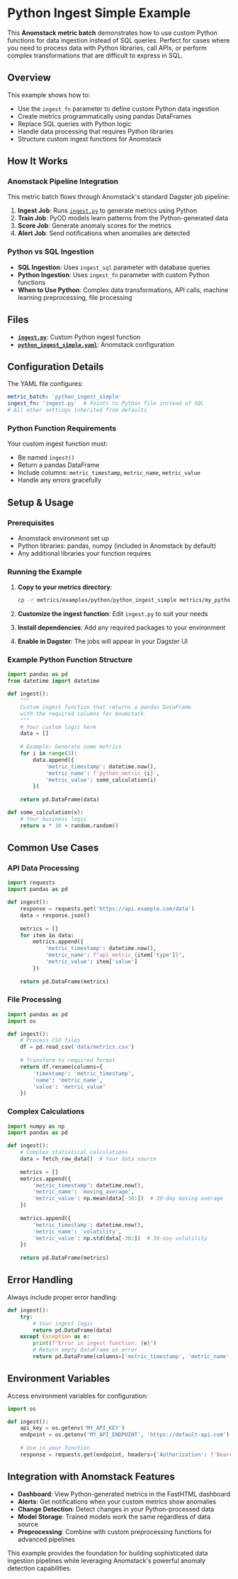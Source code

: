 # Python Ingest Simple Example

This **Anomstack metric batch** demonstrates how to use custom Python functions for data ingestion instead of SQL queries. Perfect for cases where you need to process data with Python libraries, call APIs, or perform complex transformations that are difficult to express in SQL.

## Overview

This example shows how to:
- Use the `ingest_fn` parameter to define custom Python data ingestion
- Create metrics programmatically using pandas DataFrames
- Replace SQL queries with Python logic
- Handle data processing that requires Python libraries
- Structure custom ingest functions for Anomstack

## How It Works

### Anomstack Pipeline Integration
This metric batch flows through Anomstack's standard Dagster job pipeline:

1. **Ingest Job**: Runs [`ingest.py`](ingest.py) to generate metrics using Python
2. **Train Job**: PyOD models learn patterns from the Python-generated data
3. **Score Job**: Generate anomaly scores for the metrics
4. **Alert Job**: Send notifications when anomalies are detected

### Python vs SQL Ingestion
- **SQL Ingestion**: Uses `ingest_sql` parameter with database queries
- **Python Ingestion**: Uses `ingest_fn` parameter with custom Python functions
- **When to Use Python**: Complex data transformations, API calls, machine learning preprocessing, file processing

## Files

- **[`ingest.py`](ingest.py)**: Custom Python ingest function
- **[`python_ingest_simple.yaml`](python_ingest_simple.yaml)**: Anomstack configuration

## Configuration Details

The YAML file configures:
```yaml
metric_batch: 'python_ingest_simple'
ingest_fn: 'ingest.py'  # Points to Python file instead of SQL
# All other settings inherited from defaults
```

### Python Function Requirements
Your custom ingest function must:
- Be named `ingest()`
- Return a pandas DataFrame
- Include columns: `metric_timestamp`, `metric_name`, `metric_value`
- Handle any errors gracefully

## Setup & Usage

### Prerequisites
- Anomstack environment set up
- Python libraries: pandas, numpy (included in Anomstack by default)
- Any additional libraries your function requires

### Running the Example
1. **Copy to your metrics directory**:
   ```bash
   cp -r metrics/examples/python/python_ingest_simple metrics/my_python_batch
   ```

2. **Customize the ingest function**: Edit `ingest.py` to suit your needs

3. **Install dependencies**: Add any required packages to your environment

4. **Enable in Dagster**: The jobs will appear in your Dagster UI

### Example Python Function Structure
```python
import pandas as pd
from datetime import datetime

def ingest():
    """
    Custom ingest function that returns a pandas DataFrame
    with the required columns for Anomstack.
    """
    # Your custom logic here
    data = []
    
    # Example: Generate some metrics
    for i in range(3):
        data.append({
            'metric_timestamp': datetime.now(),
            'metric_name': f'python_metric_{i}',
            'metric_value': some_calculation(i)
        })
    
    return pd.DataFrame(data)

def some_calculation(x):
    # Your business logic
    return x * 10 + random.random()
```

## Common Use Cases

### API Data Processing
```python
import requests
import pandas as pd

def ingest():
    response = requests.get('https://api.example.com/data')
    data = response.json()
    
    metrics = []
    for item in data:
        metrics.append({
            'metric_timestamp': datetime.now(),
            'metric_name': f"api_metric_{item['type']}",
            'metric_value': item['value']
        })
    
    return pd.DataFrame(metrics)
```

### File Processing
```python
import pandas as pd
import os

def ingest():
    # Process CSV files
    df = pd.read_csv('data/metrics.csv')
    
    # Transform to required format
    return df.rename(columns={
        'timestamp': 'metric_timestamp',
        'name': 'metric_name',
        'value': 'metric_value'
    })
```

### Complex Calculations
```python
import numpy as np
import pandas as pd

def ingest():
    # Complex statistical calculations
    data = fetch_raw_data()  # Your data source
    
    metrics = []
    metrics.append({
        'metric_timestamp': datetime.now(),
        'metric_name': 'moving_average',
        'metric_value': np.mean(data[-30:])  # 30-day moving average
    })
    
    metrics.append({
        'metric_timestamp': datetime.now(),
        'metric_name': 'volatility',
        'metric_value': np.std(data[-30:])  # 30-day volatility
    })
    
    return pd.DataFrame(metrics)
```

## Error Handling

Always include proper error handling:
```python
def ingest():
    try:
        # Your ingest logic
        return pd.DataFrame(data)
    except Exception as e:
        print(f"Error in ingest function: {e}")
        # Return empty DataFrame on error
        return pd.DataFrame(columns=['metric_timestamp', 'metric_name', 'metric_value'])
```

## Environment Variables

Access environment variables for configuration:
```python
import os

def ingest():
    api_key = os.getenv('MY_API_KEY')
    endpoint = os.getenv('MY_API_ENDPOINT', 'https://default-api.com')
    
    # Use in your function
    response = requests.get(endpoint, headers={'Authorization': f'Bearer {api_key}'})
```

## Integration with Anomstack Features

- **Dashboard**: View Python-generated metrics in the FastHTML dashboard
- **Alerts**: Get notifications when your custom metrics show anomalies
- **Change Detection**: Detect changes in your Python-processed data
- **Model Storage**: Trained models work the same regardless of data source
- **Preprocessing**: Combine with custom preprocessing functions for advanced pipelines

This example provides the foundation for building sophisticated data ingestion pipelines while leveraging Anomstack's powerful anomaly detection capabilities.
